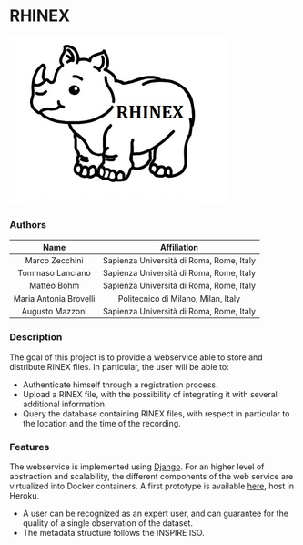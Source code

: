 # RHINEX

![rhino](static/rhino.jpg)

### Authors

| Name | Affiliation |
|:-:|:-:|
| Marco Zecchini | Sapienza Università di Roma, Rome, Italy |
| Tommaso Lanciano | Sapienza Università di Roma, Rome, Italy |
| Matteo Bohm | Sapienza Università di Roma, Rome, Italy |
| Maria Antonia Brovelli | Politecnico di Milano, Milan, Italy |
| Augusto Mazzoni | Sapienza Università di Roma, Rome, Italy |

### Description

The goal of this project is to provide a webservice able to store and distribute RINEX files. In particular, the user will be able to:

- Authenticate himself through a registration process.
- Upload a RINEX file, with the possibility of integrating it with several additional information.
- Query the database containing RINEX files, with respect in particular to the location and the time of the recording.


### Features

The webservice is implemented using [Django](https://www.djangoproject.com/). For an higher level of abstraction and scalability, the different components of the web service are virtualized into Docker containers. A first prototype is available [here](https://intense-caverns-98162.herokuapp.com/), host in Heroku.

- A user can be recognized as an expert user, and can guarantee for the quality of a single observation of the dataset.
- The metadata structure follows the INSPIRE ISO.
